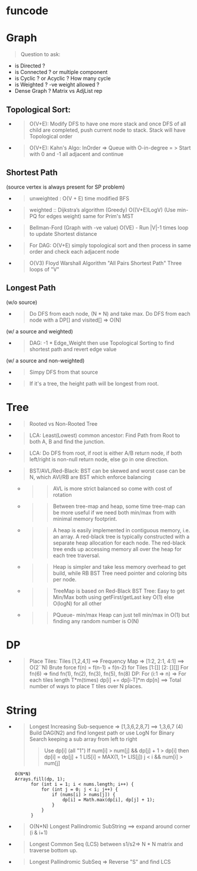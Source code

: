 # funcode

# Graph
> Question to ask:
* is Directed ?
* is Connected ? or multiple component
* is Cyclic ? or Acyclic ? How many cycle
* is Weighted ? -ve weight allowed ?
* Dense Graph ? Matrix vs AdjList rep

## Topological Sort:
* > O(V+E): Modify DFS to have one more stack and once DFS of all child are completed, push current node to stack. Stack will have Topological order 
* > O(V+E): Kahn's Algo: InOrder => Queue with O-in-degree = > Start with 0 and -1 all adjacent and continue 
## Shortest Path
(source vertex is always present for SP problem)
* > unweighted : O(V + E) time modified BFS
* > weighted :: Dijkstra’s algorithm (Greedy) O((V+E)LogV)  (Use min-PQ for edges weight) same for Prim's MST 
* > Bellman-Ford (Graph with -ve value) O(VE) - Run |V|-1 times loop to update Shortest distance
* > For DAG: O(V+E) simply topological sort and then process in same order and check each adjacent node
* > O(V3) Floyd Warshall Algorithm "All Pairs Shortest Path" Three loops of "V" 
    
## Longest Path 
(w/o source)
* > Do DFS from each node, (N * N) and take max. 
  > Do DFS from each node with a DP[] and visited[] => O(N)

(w/ a source and weighted)
* > DAG: -1 * Edge_Weight then use Topological Sorting to find shortest path and revert edge value

(w/ a source and non-weighted)
* > Simpy DFS from that source
* > If it's a tree, the height path will be longest from root.
  > 

# Tree
* >Rooted vs Non-Rooted Tree 
* > LCA: Least(Lowest) common ancestor:  Find Path from Root to both A, B and find the junction.
* > LCA: Do DFS from root, if root is either A/B return node, if both left/right is non-null return node, else go in one direction.
* > BST/AVL/Red-Black: BST can be skewed and worst case can be N, which AVl/RB are BST which enforce balancing
  * >> AVL is more strict balanced so come with cost of rotation
  * >> Between tree-map and heap, some time tree-map can be more useful if we need both min/max from with minimal memory footprint. 
  * >> A heap is easily implemented in contiguous memory, i.e. an array. A red-black tree is typically constructed with a separate heap allocation for each node. The red-black tree ends up accessing memory all over the heap for each tree traversal.
  * >> Heap is simpler and take less memory overhead to get build, while RB BST Tree need pointer and coloring bits per node. 
  * >> TreeMap is based on Red-Black BST Tree: Easy to get Min/Max both using getFirst/getLast key O(1) else O(logN) for all other
  * >> PQueue- min/max Heap can just tell min/max in O(1) but finding any random number is O(N) 
# DP
* > Place Tiles: Tiles [1,2,4,1] ==>  Frequency Map => [1:2, 2:1, 4:1] ==> O(2``N) Brute force 
  > f(n) = f(n-1) + f(n-2) for Tiles [1:[]] [2: [][]] For fn(6) => find fn(1), fn(2), fn(3), fn(5), fn(8)
  > DP: For (i:1 => n) => For each tiles length T*m(times) dp[i] += dp[i-T]*m
  > dp[n] ==> Total number of ways to place T tiles over N places. 

# String
* > Longest Increasing Sub-sequence => [1,3,6,2,8,7] ==>  1,3,6,7 (4)  Build DAG(N2) and find longest path or use LogN for Binary Search keeping a sub array from left to right
  >> Use dp[i] (all "1") If num[i] > num[j] && dp[j] + 1 > dp[i]  then dp[i] = dp[j] + 1 
  >> LIS[i] = MAX(1, 1+ LIS[j]) j < i && num[i] > num[j]
  `````` 
  O(N*N)
  Arrays.fill(dp, 1);
        for (int i = 1; i < nums.length; i++) {
            for (int j = 0; j < i; j++) {
                if (nums[i] > nums[j]) {
                    dp[i] = Math.max(dp[i], dp[j] + 1);
                }
            }
        }
* > O(N*N) Longest Pallindromic SubString ==> expand around corner (i & i+1)
* > Longest Common Seq (LCS) between s1/s2=> N * N matrix and traverse bottom up.
* > Longest Pallindromic SubSeq => Reverse "S" and find LCS